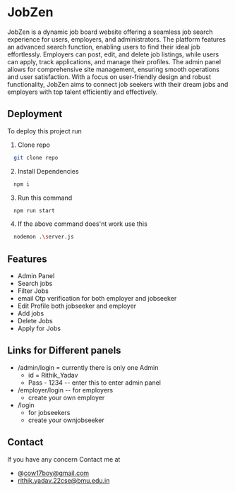 # JobZen

JobZen is a dynamic job board website offering a seamless job search experience for users, employers, and administrators. The platform features an advanced search function, enabling users to find their ideal job effortlessly. Employers can post, edit, and delete job listings, while users can apply, track applications, and manage their profiles. The admin panel allows for comprehensive site management, ensuring smooth operations and user satisfaction. With a focus on user-friendly design and robust functionality, JobZen aims to connect job seekers with their dream jobs and employers with top talent efficiently and effectively.

## Deployment

To deploy this project run

1. Clone repo

```bash
  git clone repo
```

2. Install Dependencies

```bash
  npm i
```

3. Run this command

```bash
  npm run start
```

4. If the above command does'nt work use this

```bash
  nodemon .\server.js
```

## Features

- Admin Panel
- Search jobs
- Filter Jobs
- email Otp verification for both employer and jobseeker
- Edit Profile both jobseeker and employer
- Add jobs
- Delete Jobs
- Apply for Jobs

## Links for Different panels

- /admin/login
  = currently there is only one Admin
  - id = Rithik_Yadav
  - Pass - 1234
    -- enter this to enter admin panel
- /employer/login
  -- for employers
  - create your own employer
- /login
  - for jobseekers
  - create your ownjobseeker

## Contact

If you have any concern Contact me at

- @cow17boy@gmail.com
- rithik.yadav.22cse@bmu.edu.in
